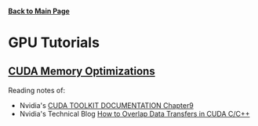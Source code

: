 #### [Back to Main Page](../index.md)

# GPU Tutorials

## [CUDA Memory Optimizations](cuda_mem_optimization.md)

Reading notes of:
- Nvidia's [CUDA TOOLKIT DOCUMENTATION Chapter9](https://docs.nvidia.com/cuda/cuda-c-best-practices-guide/index.html#memory-optimizations)
- Nvidia's Technical Blog [How to Overlap Data Transfers in CUDA C/C++](https://developer.nvidia.com/blog/how-overlap-data-transfers-cuda-cc/)